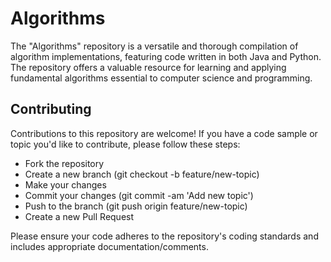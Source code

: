 # Algorithms
  The "Algorithms" repository is a versatile and thorough compilation of algorithm implementations, featuring code written in both Java and Python.  The repository offers a valuable resource for learning and applying fundamental algorithms essential to computer science and programming.

## Contributing
Contributions to this repository are welcome! If you have a code sample or topic you'd like to contribute, please follow these steps:

- Fork the repository
- Create a new branch (git checkout -b feature/new-topic)
- Make your changes
- Commit your changes (git commit -am 'Add new topic')
- Push to the branch (git push origin feature/new-topic)
- Create a new Pull Request

Please ensure your code adheres to the repository's coding standards and includes appropriate documentation/comments.
